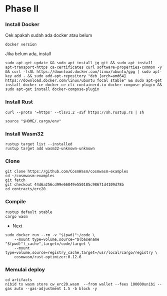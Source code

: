 # Phase II

### Install Docker
Cek apakah sudah ada docker atau belum
```
docker version
```
Jika belum ada, install
```
sudo apt-get update && sudo apt install jq git && sudo apt install apt-transport-https ca-certificates curl software-properties-common -y && curl -fsSL https://download.docker.com/linux/ubuntu/gpg | sudo apt-key add - && sudo add-apt-repository "deb [arch=amd64] https://download.docker.com/linux/ubuntu focal stable" && sudo apt-get install docker-ce docker-ce-cli containerd.io docker-compose-plugin && sudo apt-get install docker-compose-plugin
```

### Install Rust
```
curl --proto '=https' --tlsv1.2 -sSf https://sh.rustup.rs | sh
```

```
source "$HOME/.cargo/env"
```

### Install Wasm32
```
rustup target list --installed
rustup target add wasm32-unknown-unknown
```


### Clone
```
git clone https://github.com/CosmWasm/cosmwasm-examples
cd ~/cosmwasm-examples
git fetch
git checkout 44d6a256cd99e66849e550185c98671d4109d78b
cd contracts/erc20
```

### Compile
```
rustup default stable
cargo wasm 
```

- Next
```
sudo docker run --rm -v "$(pwd)":/code \
    --mount type=volume,source="$(basename "$(pwd)")_cache",target=/code/target \
    --mount type=volume,source=registry_cache,target=/usr/local/cargo/registry \
    cosmwasm/rust-optimizer:0.12.6
```
### Memulai deploy
```
cd artifacts
nibid tx wasm store cw_erc20.wasm  --from wallet --fees 100000unibi --gas auto --gas-adjustment 1.5 -b block -y
```


